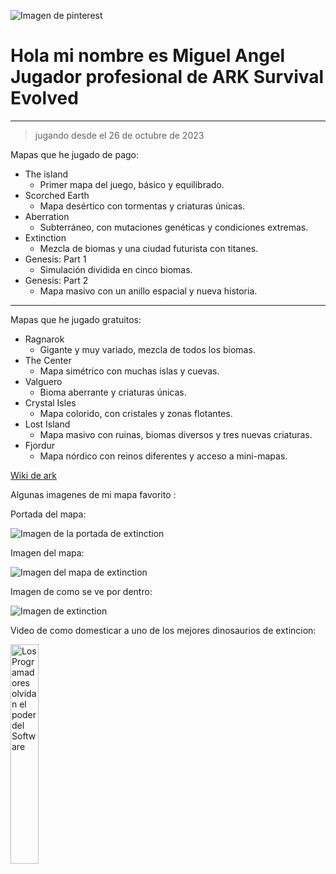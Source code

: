 ![Imagen de pinterest](https://img.tapimg.net/market/images/17e47a3a66fee5fb68ed57764c3ef280.jpg)


# Hola mi nombre es Miguel Angel Jugador profesional de ARK Survival Evolved


***

> jugando desde el 26 de octubre de 2023



Mapas que he jugado de pago:

- The island
  - Primer mapa del juego, básico y equilibrado.
- Scorched Earth
  - Mapa desértico con tormentas y criaturas únicas.
- Aberration
    - Subterráneo, con mutaciones genéticas y condiciones extremas.
- Extinction
  - Mezcla de biomas y una ciudad futurista con titanes.
- Genesis: Part 1
  - Simulación dividida en cinco biomas.
- Genesis: Part 2
  - Mapa masivo con un anillo espacial y nueva historia.


***

Mapas que he jugado gratuitos:

- Ragnarok
  - Gigante y muy variado, mezcla de todos los biomas.
- The Center
  - Mapa simétrico con muchas islas y cuevas.
- Valguero
    - Bioma aberrante y criaturas únicas.
- Crystal Isles
  - Mapa colorido, con cristales y zonas flotantes.
- Lost Island
  - Mapa masivo con ruinas, biomas diversos y tres nuevas criaturas.
- Fjordur
  - Mapa nórdico con reinos diferentes y acceso a mini-mapas.


[Wiki de ark ](https://ark.fandom.com/es/wiki/ARK_Survival_Evolved_Wiki)

Algunas imagenes de mi mapa favorito :

Portada del mapa:


![Imagen de la portada de extinction](https://i.ytimg.com/vi/uOH-IOA9qq0/hqdefault.jpg)

Imagen del mapa:

![Imagen del mapa de extinction](https://encrypted-tbn0.gstatic.com/images?q=tbn:ANd9GcSGEDC2mfjhchhC104ymKj35agHTgQIXXSPJQ&s)

Imagen de como se ve por dentro:

![Imagen de extinction](https://static.deltiasgaming.com/2025/03/ark-survival-evolved-extinction-dlc-.jpg)

Video de como domesticar a uno de los mejores dinosaurios de extincion:


<a href='https://www.youtube.com/watch?v=Bbo32etBtAg' target='_blank'>
<img width='30%' src='https://i.ytimg.com/vi/Bbo32etBtAg/hq720.jpg?sqp=-oaymwEnCNAFEJQDSFryq4qpAxkIARUAAIhCGAHYAQHiAQoIGBACGAY4AUAB&rs=AOn4CLABwPdqhBp-JlrjuYkVYJVN5wghug' alt='Los Programadores olvidan el poder del Software' />
</a>
